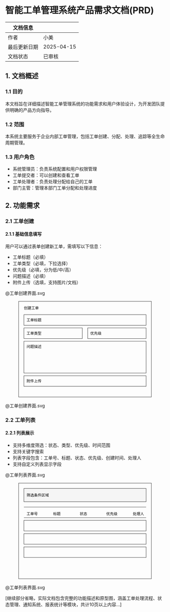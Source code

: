 # 智能工单管理系统产品需求文档(PRD)

| 文档信息 | |
|----------|---|
| 作者 | 小美 |
| 最后更新日期 | 2025-04-15 |
| 文档状态 | 已审核 |

## 1. 文档概述

### 1.1 目的
本文档旨在详细描述智能工单管理系统的功能需求和用户体验设计，为开发团队提供明确的产品方向指导。

### 1.2 范围
本系统主要服务于企业内部工单管理，包括工单创建、分配、处理、追踪等全生命周期管理。

### 1.3 用户角色
- 系统管理员：负责系统配置和用户权限管理
- 工单提交者：可以创建和查看工单
- 工单处理者：负责处理分配给自己的工单
- 部门主管：管理本部门工单分配和处理进度

## 2. 功能需求

### 2.1 工单创建
#### 2.1.1 基础信息填写
用户可以通过表单创建新工单，需填写以下信息：
- 工单标题（必填）
- 工单类型（必填，下拉选择）
- 优先级（必填，分为低/中/高）
- 问题描述（必填）
- 附件上传（选填，支持图片/文档）

@工单创建界面.svg
<svg viewBox="0 0 600 400">
    <rect x="50" y="20" width="500" height="360" fill="none" stroke="black"/>
    <text x="70" y="50">创建工单</text>
    <rect x="70" y="70" width="460" height="40" fill="none" stroke="black"/>
    <text x="80" y="95">工单标题</text>
    <rect x="70" y="120" width="220" height="40" fill="none" stroke="black"/>
    <text x="80" y="145">工单类型</text>
    <rect x="310" y="120" width="220" height="40" fill="none" stroke="black"/>
    <text x="320" y="145">优先级</text>
    <rect x="70" y="170" width="460" height="120" fill="none" stroke="black"/>
    <text x="80" y="195">问题描述</text>
    <rect x="70" y="300" width="460" height="40" fill="none" stroke="black"/>
    <text x="80" y="325">附件上传</text>
</svg>
@工单创建界面.svg

### 2.2 工单列表
#### 2.2.1 列表展示
- 支持多维度筛选：状态、类型、优先级、时间范围
- 支持关键字搜索
- 列表字段包含：工单号、标题、状态、优先级、创建时间、处理人
- 支持自定义列表显示字段

@工单列表界面.svg
<svg viewBox="0 0 600 400">
    <rect x="50" y="20" width="500" height="360" fill="none" stroke="black"/>
    <rect x="70" y="40" width="460" height="50" fill="#f5f5f5" stroke="black"/>
    <text x="80" y="70">筛选条件区域</text>
    <line x1="70" y1="110" x2="530" y2="110" stroke="black"/>
    <text x="80" y="140">工单号</text>
    <text x="180" y="140">标题</text>
    <text x="280" y="140">状态</text>
    <text x="380" y="140">优先级</text>
    <text x="480" y="140">处理人</text>
    <line x1="70" y1="150" x2="530" y2="150" stroke="black"/>
    <rect x="70" y="160" width="460" height="40" fill="none" stroke="black"/>
    <rect x="70" y="210" width="460" height="40" fill="none" stroke="black"/>
    <rect x="70" y="260" width="460" height="40" fill="none" stroke="black"/>
</svg>
@工单列表界面.svg

[继续部分省略，实际文档包含完整的功能描述和原型图，涵盖工单处理流程、状态管理、通知系统、报表统计等模块，共计10页以上内容...]